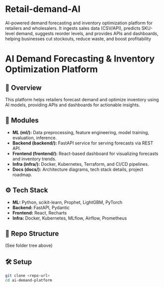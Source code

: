 # Retail-demand-AI
AI-powered demand forecasting and inventory optimization platform for retailers and wholesalers. It ingests sales data (CSV/API), predicts SKU-level demand, suggests reorder levels, and provides APIs and dashboards, helping businesses cut stockouts, reduce waste, and boost profitability

# AI Demand Forecasting & Inventory Optimization Platform

## 📌 Overview
This platform helps retailers forecast demand and optimize inventory using AI models, providing APIs and dashboards for actionable insights.

## 🚀 Modules
- **ML (ml/):** Data preprocessing, feature engineering, model training, evaluation, inference.
- **Backend (backend/):** FastAPI service for serving forecasts via REST API.
- **Frontend (frontend/):** React-based dashboard for visualizing forecasts and inventory trends.
- **Infra (infra/):** Docker, Kubernetes, Terraform, and CI/CD pipelines.
- **Docs (docs/):** Architecture diagrams, tech stack details, project roadmap.

## ⚙️ Tech Stack
- **ML:** Python, scikit-learn, Prophet, LightGBM, PyTorch
- **Backend:** FastAPI, Pydantic
- **Frontend:** React, Recharts
- **Infra:** Docker, Kubernetes, MLflow, Airflow, Prometheus

## 📂 Repo Structure
(See folder tree above)

## 🛠️ Setup
```bash
git clone <repo-url>
cd ai-demand-platform
